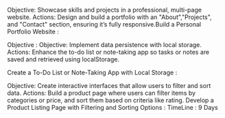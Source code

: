 Objective: Showcase skills and projects in a professional, multi-page website.
Actions:   Design and build a portfolio with an "About","Projects", and "Contact" section, ensuring it’s fully responsive.Build a Personal Portfolio Website :

Objective :
Objective: Implement data persistence with local storage.
Actions:   Enhance the to-do list or note-taking app so tasks or notes are saved and retrieved using localStorage.

Create a To-Do List or Note-Taking App with Local Storage :

Objective: Create interactive interfaces that allow users to filter and sort data.
Actions:   Build a product page where users can filter items by categories or price, and sort them based on criteria like rating.
           Develop a Product Listing Page with Filtering and Sorting Options :
TimeLine : 9 Days
